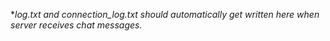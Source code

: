 **log.txt and connection_log.txt should automatically get written here when server receives chat messages.*